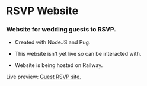 # RSVP Website

### Website for wedding guests to RSVP.

- Created with NodeJS and Pug.

- This website isn't yet live so can be interacted with. 

- Website is being hosted on Railway. 

Live preview: [Guest RSVP site.](https://mrandmrsdovell.up.railway.app/)

